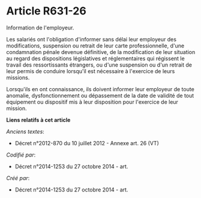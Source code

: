 # Article R631-26

Information de l'employeur.

Les salariés ont l'obligation d'informer sans délai leur employeur des modifications, suspension ou retrait de leur carte
professionnelle, d'une condamnation pénale devenue définitive, de la modification de leur situation au regard des
dispositions législatives et réglementaires qui régissent le travail des ressortissants étrangers, ou d'une suspension ou
d'un retrait de leur permis de conduire lorsqu'il est nécessaire à l'exercice de leurs missions.

Lorsqu'ils en ont connaissance, ils doivent informer leur employeur de toute anomalie, dysfonctionnement ou dépassement de la
date de validité de tout équipement ou dispositif mis à leur disposition pour l'exercice de leur mission.

**Liens relatifs à cet article**

_Anciens textes_:

  - Décret n°2012-870 du 10 juillet 2012 -  Annexe art. 26 (VT)

_Codifié par_:

  - Décret n°2014-1253 du 27 octobre 2014 - art.

_Créé par_:

  - Décret n°2014-1253 du 27 octobre 2014 - art.

